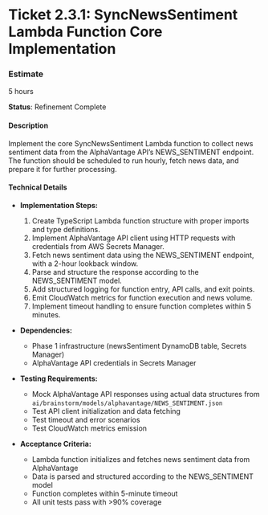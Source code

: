 # Ticket 2.3.1: SyncNewsSentiment Lambda Function Core Implementation

### Estimate
5 hours

**Status**: Refinement Complete

#### Description
Implement the core SyncNewsSentiment Lambda function to collect news sentiment data from the AlphaVantage API’s NEWS_SENTIMENT endpoint. The function should be scheduled to run hourly, fetch news data, and prepare it for further processing.

#### Technical Details
- **Implementation Steps:**
  1. Create TypeScript Lambda function structure with proper imports and type definitions.
  2. Implement AlphaVantage API client using HTTP requests with credentials from AWS Secrets Manager.
  3. Fetch news sentiment data using the NEWS_SENTIMENT endpoint, with a 2-hour lookback window.
  4. Parse and structure the response according to the NEWS_SENTIMENT model.
  5. Add structured logging for function entry, API calls, and exit points.
  6. Emit CloudWatch metrics for function execution and news volume.
  7. Implement timeout handling to ensure function completes within 5 minutes.

- **Dependencies:**
  - Phase 1 infrastructure (newsSentiment DynamoDB table, Secrets Manager)
  - AlphaVantage API credentials in Secrets Manager

- **Testing Requirements:**
  - Mock AlphaVantage API responses using actual data structures from `ai/brainstorm/models/alphavantage/NEWS_SENTIMENT.json`
  - Test API client initialization and data fetching
  - Test timeout and error scenarios
  - Test CloudWatch metrics emission

- **Acceptance Criteria:**
  - Lambda function initializes and fetches news sentiment data from AlphaVantage
  - Data is parsed and structured according to the NEWS_SENTIMENT model
  - Function completes within 5-minute timeout
  - All unit tests pass with >90% coverage 